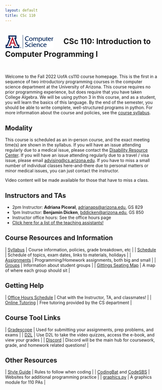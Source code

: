 ```yaml
---
layout: default
title: CSc 110
---
```


<style>
table {
  width: 650px;
}
tbody tr td:first-child {
  width: 150px;
  min-width: 150px;
  max-width: 150px;
  word-break: break-all;
}
</style>

<h1>
<img src="./images/uacs.png" alt="UA CS image" height="45px" style="vertical-align: middle;" />
&nbsp; &nbsp;
<span style="font-size: 25px;"> CSc 110: Introduction to Computer Programming I </span>
</h1>
<br/>

Welcome to the Fall 2022 UofA cs110 course homepage.
This is the first in a sequence of two introductory programming courses in the computer science department at the University of Arizona.
This course requires no prior programming experience, but does require that you have taken College Algebra.
We will be using python 3 in this course, and as a student, you will learn the basics of this language.
By the end of the semester, you should be able to write complete, well-structured programs in python.
For more information about the course and policies, see the [course syllabus](./syllabus/index.html).

## Modality

This course is scheduled as an in-person course, and the exact meeting time(s) are shown in the syllabus.
If you will have an issue attending regularly due to a medical issue, please contact the [Disability Resource Center](https://drc.arizona.edu).
If you will have an issue attending regularly due to a travel / visa issue, please email [advising@cs.arizona.edu](mailto:advising@cs.arizona.edu).
If you have to miss a small number of individual classes here-and-there due to personal matters or minor medical issues, you can just contact the instructor.

Video content will be made available for those that have to miss a class.

## Instructors and TAs

* 2pm Instructor: **Adriana Picoral**, adrianaps@arizona.edu, GS 829
* 1pm Instructor: **Benjamin Dicken**, bddicken@arizona.edu, GS 850
* Instructor office hours: See the office hours page
* [Click here for a list of the teaching assistants!](./tas/)

## Course Resources and Information

| [Syllabus](./syllabus/) | Course information, policies, grade breakdown, etc |
| [Schedule](./schedule/) | Schedule of topics, exam dates, links to materials, holidays |
| [Assignments](./pas/) | Programming/Homework assignments, both big and small |
| [Groups](./groups/) | Information about student groups |
| [Gittings Seating Map](./groups/gittings129bseating.png) | A map of where each group should sit |

## Getting Help

| [Office Hours Schedule](./office_hours/) | Chat with the Instructor, TA, and classmates! |
| [Online Tutoring](https://www.cs.arizona.edu/undergraduate/student-support/tutoring) | Free tutoring provided by the CS department |

## Course Tool Links

| [Gradescope](https://www.gradescope.com) | Used for submitting your assignments, prep problems, and exams |
| [D2L](https://d2l.arizona.edu) | Use D2L to take the video quizzes, access the e-book, and view your grades |
| [Discord](https://discord.gg/SKNnZzWqS6) | Discord will be the main hub for coursework, grade, and homework related questions! |

## Other Resources

| [Style Guide](./style/) | Rules to follow when coding |
| [CodingBat](https://codingbat.com/python) and [CodeSBS](https://www.codestepbystep.com) | Websites for additional programming practice |
| [graphics.py](./files/graphics.py) | A graphics module for 110 PAs |


